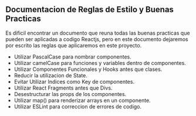  ## Documentacion de Reglas de Estilo y Buenas Practicas

 Es dificil encontrar un documento que reuna todas las buenas practicas que pueden ser aplicadas a codigo Reactjs, pero en este documento dejaremos por escrito las reglas que aplicaremos en este proyecto.

 - Utilizar PascalCase para nombrar componentes.
 - Utilizar camelCase para funciones y variables dentro de componentes.
 - Utilizar Componentes Funcionales y Hooks antes que clases.
 - Reducir la utilizacion de State.
 - Evitar Utilizar Indices como Key de componentes.
 - Utilizar React Fragments antes que Divs.
 - Desestructurar las props de los componentes.
 - Utilizar map() para renderizar arrays en un componente.
 - Utilizar ESLint para correccion de errores de codigo.